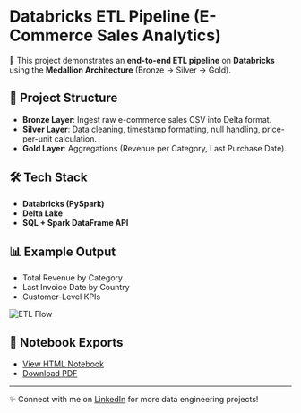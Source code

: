 # Databricks ETL Pipeline (E-Commerce Sales Analytics)

🚀 This project demonstrates an **end-to-end ETL pipeline** on **Databricks** using the **Medallion Architecture** (Bronze → Silver → Gold).

## 📂 Project Structure
- **Bronze Layer**: Ingest raw e-commerce sales CSV into Delta format.
- **Silver Layer**: Data cleaning, timestamp formatting, null handling, price-per-unit calculation.
- **Gold Layer**: Aggregations (Revenue per Category, Last Purchase Date).

## 🛠️ Tech Stack
- **Databricks (PySpark)**
- **Delta Lake**
- **SQL + Spark DataFrame API**

## 📊 Example Output
- Total Revenue by Category
- Last Invoice Date by Country
- Customer-Level KPIs

![ETL Flow](images/bronze_layer.png)

## 📎 Notebook Exports
- [View HTML Notebook](Ecommerce_ETL_Databricks.html)
- [Download PDF](Ecommerce_ETL_Databricks.pdf)

---
✨ Connect with me on [LinkedIn](your-linkedin-url) for more data engineering projects!
